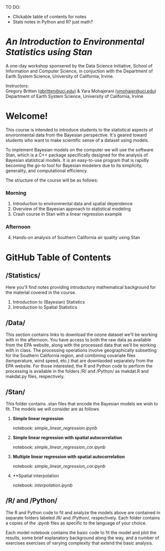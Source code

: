 TO DO:
- Clickable table of contents for notes
- Stats notes in Python and R? just math?



# *An Introduction to Environmental Statistics using Stan*
A one-day workshop sponsered by the Data Science Initiative, School of Information and Computer Science, in conjuction with the Department of Earth System Science, University of California, Irvine.

Instructors: <br />
Gregory Britten (gbritten@uci.edu) & Yara Mohajerani (ymohajer@uci.edu) <br />
Department of Earth System Science, University of California, Irvine 

# Welcome!
This course is intended to introduce students to the statistical aspects of environmental data from the Bayesian perspective. It's geared toward students who want to make scientific sense of a dataset using models. 

To implement Bayesian models on the computer we will use the software Stan, which is a C++ package specifically designed for the analysis of Bayesian statistical models. It is an easy-to-use program that is rapidly becoming the go-to tool for Bayesian modelers due to its simplicity, generality, and computational efficiency. 

The structure of the course will be as follows:

### Morning
1. Introduction to environmental data and spatial dependence
2. Overview of the Bayesian approach to statistical modeling
3. Crash course in Stan with a linear regression example

### Afternoon
4. Hands-on analysis of Southern California air quality using Stan


# GitHub Table of Contents

## /Statistics/
Here you'll find notes providing introductory mathematical background for the material covered in the course. 
1. Introduction to (Bayesian) Statistics
2. Introduction to Spatial Statistics

## /Data/
This section contains links to download the ozone dataset we'll be working with in the afternoon. You have access to both the raw data as available from the EPA website, along with the processed data that we'll be working with in class. The processing operations involve geographically subsetting for the Southern California region, and combining covariate files (temperature, wind speed, etc.) that are downlaoded separately from the EPA website. For those interested, the R and Python code to perform the processing is available in the folders /R/ and /Python/ as makdat.R and makdat.py files, respectively. 

## /Stan/
This folder contains .stan files that encode the Bayesian models we wish to fit. The models we will consider are as follows

1. **Simple linear regression**

    notebook: *simple_linear_regression.ipynb*

2. **Simple linear regression with spatial autocorrelation**
    
    notebook: *simple_linear_regression_cor.ipynb*

3. **Multiple linear regression with spatial autocorrelation**

    notebook: *simple_linear_regression_cor.ipynb*

4. **Spatial interpolation

    notebook: *interpolation.ipynb*


## /R/ and /Python/
The R and Python code to fit and analyze the models above are contained in separate folders labeled /R/ and /Python/, respectively. Each folder contains a copies of the *.ipynb* files as specific to the language of your choice. 

Each model notebook contains the basic code to fit the model and plot the results, some brief explanatory background along the way, and a number of exercises exercises of varying complexity that extend the basic analysis.  
